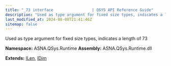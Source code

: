 ```yaml
---
title: "_73 interface                 | QSYS API Reference Guide"
description: "Used as type argument for fixed size types, indicates a length of 73  "
last_modified_at: 2024-08-08T21:41:46Z
sitemap: false
---
```


Used as type argument for fixed size types, indicates a length of 73 

**Namespace:** ASNA.QSys.Runtime
**Assembly:** ASNA.QSys.Runtime.dll

**Extends:** [ILen](/reference/runtime/qsys-runtime/i-len.html), [IDim](/reference/runtime/qsys-runtime/i-dim.html)
<br>
<br>

